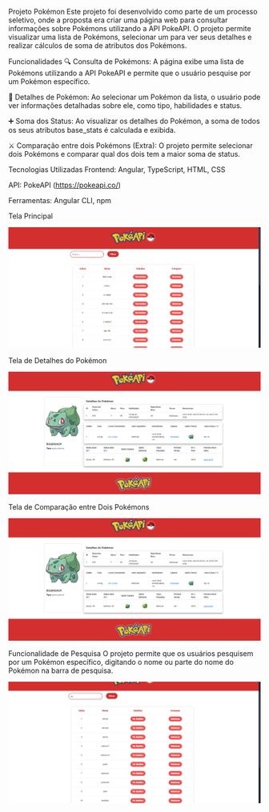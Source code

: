 Projeto Pokémon
Este projeto foi desenvolvido como parte de um processo seletivo, onde a proposta era criar uma página web para consultar informações sobre Pokémons utilizando a API PokeAPI. O projeto permite visualizar uma lista de Pokémons, selecionar um para ver seus detalhes e realizar cálculos de soma de atributos dos Pokémons.


Funcionalidades
🔍 Consulta de Pokémons: A página exibe uma lista de Pokémons utilizando a API PokeAPI e permite que o usuário pesquise por um Pokémon específico.

📝 Detalhes de Pokémon: Ao selecionar um Pokémon da lista, o usuário pode ver informações detalhadas sobre ele, como tipo, habilidades e status.

➕ Soma dos Status: Ao visualizar os detalhes do Pokémon, a soma de todos os seus atributos base_stats é calculada e exibida.

⚔️ Comparação entre dois Pokémons (Extra): O projeto permite selecionar dois Pokémons e comparar qual dos dois tem a maior soma de status.

Tecnologias Utilizadas
Frontend: Angular, TypeScript, HTML, CSS

API: PokeAPI (https://pokeapi.co/)

Ferramentas: Angular CLI, npm

Tela Principal
<p align="center"> <img src="./img/pokemon-tela-inicial.png" alt="Tela de consulta de Pokémon" width="700"/> </p>
Tela de Detalhes do Pokémon
<p align="center"> <img src="./img/pokemon-detalhes-personagem.png" alt="Tela de detalhes do Pokémon" width="700"/> </p>
Tela de Comparação entre Dois Pokémons
<p align="center"> <img src="./img/pokemon-detalhes-personagem.png" alt="Tela de comparação de Pokémons" width="700"/> </p>
Funcionalidade de Pesquisa
O projeto permite que os usuários pesquisem por um Pokémon específico, digitando o nome ou parte do nome do Pokémon na barra de pesquisa.
<p align="center"> <img src="./img/pokemon-tela-pesquisa.png" alt="Tela de pesquisa de Pokémon" width="700"/> </p>


